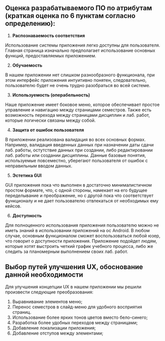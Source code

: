 ## Оценка разрабатываемого ПО по атрибутам (краткая оценка по 6 пунктам согласно  определению):

1. **Распознаваемость  соответствия**

Использование системы приложения легко доступны для пользователя. Главная страница изначально предполагает использование основных 
функций, предоставляемых приложением.

2. **Обучаемость**

В нашем приложении нет слишком разнообразного функционала, при этом интерфейс приложения интуитивно понятен, 
следовательно, пользователю будет не очень трудно разобраться во всей системе.

3. **Используемость  (операбельность)**

Наше приложение имеет боковое меню, 
которое обеспечивает простое управление и навигацию между страницами семестров. Также есть возможность перехода между страницами дисциплин и лаб. работ, которые логически связаны между собой.

4. **Защита от ошибок  пользователя**

В приложении реализована валидация во всех основных формах. 
Например, валидация введенных данных при назначении даты сдачи лаб. работы, остутствие данных при создании, 
либо редактировании лаб. работы или создании дисциплины. Данные базовые понятия, используемые повсеместно, 
уберегают пользователя от ошибок с неправильным вводом данных.

5. **Эстетика  GUI**

GUI приложения пока что выполнен в достаточно минималистичном простом формате, что, с одной стороны, 
намекает на его будущее переделывание и преображение, 
но с другой пока что соответствует функционалу и не дает пользователю отвлекаться от необходимых ему кейсов.

6. **Доступность**

Для полноценного использования приложения пользователю можно не иметь знаний в использовании приложений на ос Android. 
В любом случае, основным функционалом сможет воспользоваться любой юзер, что говорит о доступности приложения. 
Приложение подойдет людям, которые хотят выстроить четкий график учебного процесса, 
либо же следить за планомерным выполнением своих лаб. работ.

## Выбор путей улучшения UX, обоснование данной необходимости

Для улучшения концепции UX в нашем приложении мы решили произвести следующие преобразования:
1) Выравнивание элементов меню;
2) Перенос семестров в слайд-меню для удобного восприятия страниц.
3) Использование более ярких тонов цветов вместо бело-синего;
4) Разработка более удобных переходов между страницами;
5) Добавление локализации приложения;
5) Добавление отступов между элементами;
